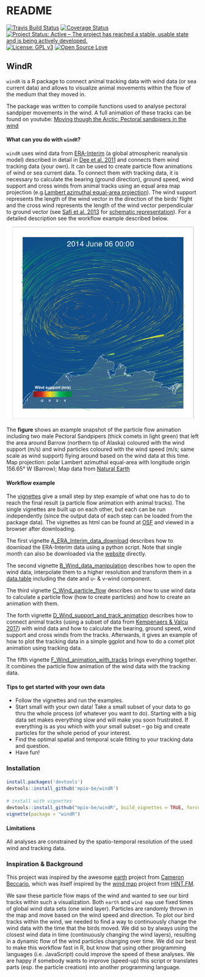 README
================

[![Travis Build
Status](https://travis-ci.org/mpio-be/windR.svg?branch=master)](https://travis-ci.org/mpio-be/windR)
[![Coverage
Status](https://img.shields.io/codecov/c/github/mpio-be/windR/master.svg)](https://codecov.io/github/mpio-be/windR?branch=master)
[![Project Status: Active – The project has reached a stable, usable
state and is being actively
developed.](http://www.repostatus.org/badges/latest/active.svg)](http://www.repostatus.org/#active)
[![License: GPL
v3](https://img.shields.io/badge/License-GPL%20v3-blue.svg)](https://www.gnu.org/licenses/gpl-3.0)
[![Open Source
Love](https://badges.frapsoft.com/os/v2/open-source.png?v=103)](https://opensource.org/)

## WindR

`windR` is a R package to connect animal tracking data with wind data
(or sea current data) and allows to visualize animal movements within
the flow of the medium that they moved in.

The package was written to compile functions used to analyse pectoral
sandpiper movements in the wind. A full animation of these tracks can be
found on youtube: [Moving though the Arctic: Pectoral sandpipers in the
wind](https://www.youtube.com/watch?v=A-Q5J1wRBUA)

#### What can you do with `windR`?

`windR` uses wind data from
[ERA-Interim](https://www.ecmwf.int/en/forecasts/datasets/reanalysis-datasets/era-interim)
(a global atmospheric reanalysis model) described in detail in [Dee et
al. 2011](https://rmets.onlinelibrary.wiley.com/doi/abs/10.1002/qj.828)
and connects them wind tracking data (your own). It can be used to
create particle flow animations of wind or sea current data. To connect
them with tracking data, it is necessary to calculate the bearing
(ground direction), ground speed, wind support and cross winds from
animal tracks using an equal area map projection (e.g.[Lambert azimuthal
equal-area
projection](https://en.wikipedia.org/wiki/Lambert_azimuthal_equal-area_projection)).
The wind support represents the length of the wind vector in the
direction of the birds’ flight and the cross wind represents the length
of the wind vector perpendicular to ground vector (see [Safi et
al. 2013](https://movementecologyjournal.biomedcentral.com/articles/10.1186/2051-3933-1-4)
for [schematic
representation](http://media.springernature.com/full/springer-static/image/art%3A10.1186%2F2051-3933-1-4/MediaObjects/40462_2013_Article_4_Fig1_HTML.jpg)).
For a detailed description see the workflow example described below.

![](inst/figures/README-unnamed-chunk-2-1.png)<!-- -->

The **figure** shows an example snapshot of the particle flow animation
including two male Pectoral Sandpipers (thick comets in light green)
that left the area around Barrow (northern tip of Alaska) coloured with
the wind support (m/s) and wind particles coloured with the wind speed
(m/s; same scale as wind support) flying around based on the wind data
at this time. Map projection: polar Lambert azimuthal equal-area with
longitude origin 156.65° W (Barrow); Map data from [Natural
Earth](http://www.naturalearthdata.com)

#### Workflow example

The [vignettes](http://r-pkgs.had.co.nz/vignettes.html) give a small
step by step example of what one has to do to reach the final result (a
particle flow animation with animal tracks). The single vignettes are
built up on each other, but each can be run independently (since the
output data of each step can be loaded from the package data). The
vignettes as html can be found at [OSF](https://osf.io/amd3r/) and
viewed in a browser after downloading.

The first vignette
[A\_ERA\_Interim\_data\_download](https://osf.io/4wt8u/) describes how
to download the ERA-Interim data using a python script. Note that single
month can also be downloaded via the
[website](http://apps.ecmwf.int/datasets/data/interim-full-daily/levtype=sfc/)
directly.

The second vignette [B\_Wind\_data\_manipulation](https://osf.io/d8t4p/)
describes how to open the wind data, interpolate them to a higher
resolution and transform them in a
[data.table](https://cran.r-project.org/web/packages/data.table/vignettes/datatable-intro.html)
including the date and u- & v-wind component.

The third vignette [C\_Wind\_particle\_flow](https://osf.io/bu98r/)
describes on how to use wind data to calculate a particle flow (how to
create particles) and how to create an animation with them.

The forth vignette
[D\_Wind\_support\_and\_track\_animation](https://osf.io/5x934/)
describes how to connect animal tracks (using a subset of data from
[Kempenaers & Valcu 2017](https://www.nature.com/articles/nature20813))
with wind data and how to calculate the bearing, ground speed, wind
support and cross winds from the tracks. Afterwards, it gives an example
of how to plot the tracking data in a simple ggplot and how to do a
comet plot animation using tracking data.

The fifth vignette
[F\_Wind\_animation\_with\_tracks](https://osf.io/hmkpv/) brings
everything together. It combines the particle flow animation of the wind
data with the tracking data.

#### Tips to get started with your own data

  - Follow the vignettes and run the examples.
  - Start small with your own data\! Take a small subset of your data to
    go thru the whole process (of whatever you want to do). Starting
    with a big data set makes everything slow and will make you soon
    frustrated. If everything is as you which with your small subset –
    go big and create particles for the whole period of your interest.
  - Find the optimal spatial and temporal scale fitting to your tracking
    data and question.
  - Have fun\!

### Installation

``` r
install.packages('devtools')
devtools::install_github('mpio-be/windR')

# install with vignettes
devtools::install_github("mpio-be/windR", build_vignettes = TRUE, force = TRUE)
vignette(package = "windR")
```

#### Limitations

All analyses are constrained by the spatio-temporal resolution of the
used wind and tracking data.

### Inspiration & Background

This project was inspired by the awesome
[earth](https://earth.nullschool.net/) project from [Cameron
Beccario](https://github.com/cambecc), which was itself inspired by the
[wind map](http://hint.fm/wind) project from [HINT.FM](http://hint.fm/).

We saw these particle flow maps of the wind and wanted to see our bird
tracks within such a visualization. Both `earth` and `wind map` use
fixed times of global wind data sets (one wind layer). Particles are
randomly thrown in the map and move based on the wind speed and
direction. To plot our bird tracks within the wind, we needed to find a
way to continuously change the wind data with the time that the birds
moved. We did so by always using the closest wind data in time
(continuously changing the wind layers), resulting in a dynamic flow of
the wind particles changing over time. We did our best to make this
workflow fast in R, but know that using other programming languages
(i.e. JavaScript) could improve the speed of these analyses. We are
happy if somebody wants to improve (speed-up) this script or translates
parts (esp. the particle creation) into another programming language.
